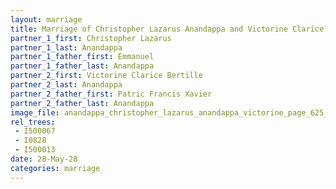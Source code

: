 ```yaml
---
layout: marriage
title: Marriage of Christopher Lazarus Anandappa and Victorine Clarice Bertille Anandappa
partner_1_first: Christopher Lazarus
partner_1_last: Anandappa
partner_1_father_first: Emmanuel
partner_1_father_last: Anandappa
partner_2_first: Victorine Clarice Bertille
partner_2_last: Anandappa
partner_2_father_first: Patric Francis Xavier
partner_2_father_last: Anandappa
image_file: anandappa_christopher_lazarus_anandappa_victorine_page_625_year_1928
rel_trees:
 - I500067
 - I0828
 - I500013
date: 28-May-28
categories: marriage
---
```


